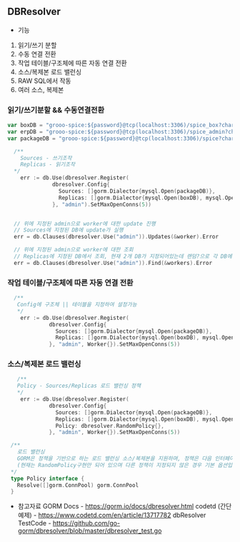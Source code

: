 ## DBResolver

- 기능

1.  읽기/쓰기 분할
2.  수동 연결 전환
3.  작업 테이블/구조체에 따른 자동 연결 전환
4.  소스/복제본 로드 밸런싱
5.  RAW SQL에서 작동
6.  여러 소스, 복제본

### 읽기/쓰기분할 && 수동연결전환

```go
var boxDB = "grooo-spice:${password}@tcp(localhost:3306)/spice_box?charset=utf8&parseTime=true"
var erpDB = "grooo-spice:${password}@tcp(localhost:3306)/spice_admin?charset=utf8&parseTime=true"
var packageDB = "grooo-spice:${password}@tcp(localhost:3306)/spice?charset=utf8&parseTime=true"

  /**
    Sources - 쓰기조작
    Replicas - 읽기조작
  */
  	err := db.Use(dbresolver.Register(
              dbresolver.Config{
                Sources: []gorm.Dialector{mysql.Open(packageDB)},
                Replicas: []gorm.Dialector{mysql.Open(boxDB), mysql.Open(erpDB)},
              }, "admin").SetMaxOpenConns(5))


  // 위에 지정된 admin으로 worker에 대한 update 진행
  // Sources에 지정된 DB에 update가 실행
  err = db.Clauses(dbresolver.Use("admin")).Updates(&worker).Error

  // 위에 지정된 admin으로 worker에 대한 조회
  // Replicas에 지정된 DB에서 조회, 현재 2개 DB가 지정되어있는데 랜덤?으로 각 DB에서 데이터를 조회 순서에 대한 알고리즘은 현재 알지못함
  err = db.Clauses(dbresolver.Use("admin")).Find(&workers).Error
```

### 작업 테이블/구조체에 따른 자동 연결 전환

```go
  /**
   Config에 구조체 || 테이블을 지정하여 설정가능
   */
   	err := db.Use(dbresolver.Register(
             dbresolver.Config{
               Sources: []gorm.Dialector{mysql.Open(packageDB)},
               Replicas: []gorm.Dialector{mysql.Open(boxDB), mysql.Open(erpDB)},
             }, "admin", Worker{}).SetMaxOpenConns(5))
```

### 소스/복제본 로드 밸런싱

```go
   /**
   Policy - Sources/Replicas 로드 밸런싱 정책
   */
   	err := db.Use(dbresolver.Register(
             dbresolver.Config{
               Sources: []gorm.Dialector{mysql.Open(packageDB)},
               Replicas: []gorm.Dialector{mysql.Open(boxDB), mysql.Open(erpDB)},
               Policy: dbresolver.RandomPolicy{},
             }, "admin", Worker{}).SetMaxOpenConns(5))

 /**
   로드 밸런싱
   GORM은 정책을 기반으로 하는 로드 밸런싱 소스/복제본을 지원하며, 정책은 다음 인터페이스를 구현하는 구조체여야 합니다.
   (현재는 RandomPolicy구현만 되어 있으며 다른 정책이 지정되지 않은 경우 기본 옵션입니다)
 */
 type Policy interface {
   Resolve([]gorm.ConnPool) gorm.ConnPool
 }
```

- 참고자료
  GORM Docs - https://gorm.io/docs/dbresolver.html
  codetd (간단예제) - https://www.codetd.com/en/article/13717782
  dbResolver TestCode - https://github.com/go-gorm/dbresolver/blob/master/dbresolver_test.go
